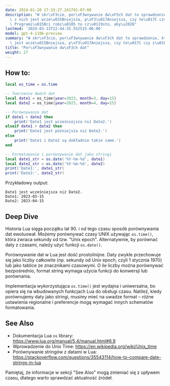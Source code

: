 ```yaml
---
date: 2024-01-20 17:33:27.241791-07:00
description: "W skr\xF3cie, por\xF3wnywanie dw\xF3ch dat to sprawdzenie, kt\xF3ra\
  \ z nich jest wcze\u015Bniejsza, p\xF3\u017Aniejsza, czy te\u017C czy s\u0105 identyczne.\
  \ Programi\u015Bci robi\u0105 to cz\u0119sto, aby\u2026"
lastmod: '2024-03-13T22:44:35.552515-06:00'
model: gpt-4-1106-preview
summary: "W skr\xF3cie, por\xF3wnywanie dw\xF3ch dat to sprawdzenie, kt\xF3ra z nich\
  \ jest wcze\u015Bniejsza, p\xF3\u017Aniejsza, czy te\u017C czy s\u0105 identyczne."
title: "Por\xF3wnywanie dw\xF3ch dat"
weight: 27
---
```


## How to:
```Lua
local os_time = os.time

-- Tworzenie dwóch dat
local date1 = os_time{year=2023, month=3, day=15}
local date2 = os_time{year=2023, month=4, day=15}

-- Porównywanie dat
if date1 < date2 then
    print('Date1 jest wcześniejsza niż Date2.')
elseif date1 > date2 then
    print('Date1 jest późniejsza niż Date2.')
else
    print('Date1 i Date2 są dokładnie takie same.')
end

-- Formatowanie i porównywanie dat jako stringi
local date1_str = os.date('%Y-%m-%d', date1)
local date2_str = os.date('%Y-%m-%d', date2)
print('Date1:', date1_str)
print('Date2:', date2_str)
```
Przykładowy output:
```
Date1 jest wcześniejsza niż Date2.
Date1: 2023-03-15
Date2: 2023-04-15
```

## Deep Dive
Historia Lua sięga początku lat 90. i od tego czasu sposób porównywania dat ewoluował. Możemy porównywać czasy UNIX używając `os.time()`, która zwraca sekundy od tzw. "Unix epoch". Alternatywnie, by porównać daty z czasami, należy użyć funkcji `os.date()`.

Porównywanie dat w Lua jest dość prostolinijne. Daty zwykle przechowuje się jako liczby całkowite (np. sekundy od Unix epoch, czyli 1 stycznia 1970) lub jako tablice ze znacznikami czasowymi. O ile liczby można porównywać bezpośrednio, format string wymaga użycia funkcji do konwersji lub porównania.

Implementacja wykorzystująca `os.time()` jest wydajna i uniwersalna, bo opiera się na wbudowanych funkcjach Lua do obsługi czasu. Natileż, kiedy porównujemy daty jako stringi, musimy mieć na uwadze format – różne ustawienia regionalne i preferencje mogą wymagać innych schematów formatowania.

## See Also
- Dokumentacja Lua `os` library: https://www.lua.org/manual/5.4/manual.html#6.9
- Wprowadzenie do Unix Time: https://en.wikipedia.org/wiki/Unix_time
- Porównywanie stringów z datami w Lua: https://stackoverflow.com/questions/35543114/how-to-compare-date-strings-in-lua

Pamiętaj, że informacje w sekcji "See Also" mogą zmieniać się z upływem czasu, dlatego warto sprawdzać aktualność źródeł.
